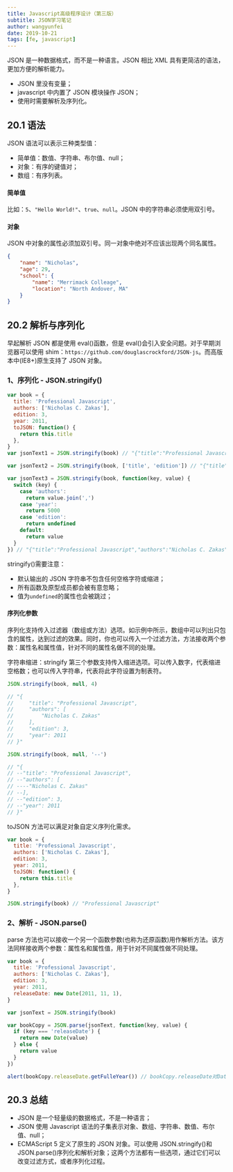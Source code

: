 ```yaml
---
title: Javascript高级程序设计（第三版）
subtitle: JSON学习笔记
author: wangyunfei
date: 2019-10-21
tags: [fe, javascript]
---
```


JSON 是一种数据格式，而不是一种语言。JSON 相比 XML 具有更简洁的语法，更加方便的解析能力。

- JSON 里没有变量；
- javascript 中内置了 JSON 模块操作 JSON；
- 使用时需要解析及序列化。

## 20.1 语法

JSON 语法可以表示三种类型值：

- 简单值：数值、字符串、布尔值、null；
- 对象：有序的键值对；
- 数组：有序列表。

#### 简单值

比如：`5`、`"Hello World!"`、`true`、`null`。JSON 中的字符串必须使用双引号。

#### 对象

JSON 中对象的属性必须加双引号。同一对象中绝对不应该出现两个同名属性。

```JSON
{
    "name": "Nicholas",
    "age": 29,
    "school": {
        "name": "Merrimack Colleage",
        "location": "North Andover, MA"
    }
}
```

## 20.2 解析与序列化

早起解析 JSON 都是使用 eval()函数，但是 eval()会引入安全问题。对于早期浏览器可以使用 shim：`https://github.com/douglascrockford/JSON-js`。而高版本中(IE8+)原生支持了 JSON 对象。

### 1、序列化 - JSON.stringify()

```javascript
var book = {
  title: 'Professional Javascript',
  authors: ['Nicholas C. Zakas'],
  edition: 3,
  year: 2011,
  toJSON: function() {
    return this.title
  },
}
var jsonText1 = JSON.stringify(book) // "{"title":"Professional Javascript","authors":["Nicholas C. Zakas"],"edition":3,"year":2011}"

var jsonText2 = JSON.stringify(book, ['title', 'edition']) // "{"title":"Professional Javascript","edition":3}"

var jsonText3 = JSON.stringify(book, function(key, value) {
  switch (key) {
    case 'authors':
      return value.join(',')
    case 'year':
      return 5000
    case 'edition':
      return undefined
    default:
      return value
  }
}) // "{"title":"Professional Javascript","authors":"Nicholas C. Zakas","year":5000}"
```

stringify()需要注意：

- 默认输出的 JSON 字符串不包含任何空格字符或缩进；
- 所有函数及原型成员都会被有意忽略；
- 值为`undefined`的属性也会被跳过；

#### 序列化参数

序列化支持传入过滤器（数组或方法）选项。如示例中所示，数组中可以列出只包含的属性，达到过滤的效果。同时，你也可以传入一个过滤方法，方法接收两个参数：属性名和属性值，针对不同的属性名做不同的处理。

字符串缩进：stringify 第三个参数支持传入缩进选项。可以传入数字，代表缩进空格数；也可以传入字符串，代表将此字符设置为制表符。

```javascript
JSON.stringify(book, null, 4)

// "{
//     "title": "Professional Javascript",
//     "authors": [
//         "Nicholas C. Zakas"
//     ],
//     "edition": 3,
//     "year": 2011
// }"

JSON.stringify(book, null, '--')

// "{
// --"title": "Professional Javascript",
// --"authors": [
// ----"Nicholas C. Zakas"
// --],
// --"edition": 3,
// --"year": 2011
// }"
```

toJSON 方法可以满足对象自定义序列化需求。

```javascript
var book = {
  title: 'Professional Javascript',
  authors: ['Nicholas C. Zakas'],
  edition: 3,
  year: 2011,
  toJSON: function() {
    return this.title
  },
}

JSON.stringify(book) // "Professional Javascript"
```

### 2、解析 - JSON.parse()

parse 方法也可以接收一个另一个函数参数(也称为还原函数)用作解析方法。该方法同样接收两个参数：属性名和属性值，用于针对不同属性做不同处理。

```javascript
var book = {
  title: 'Professional Javascript',
  authors: ['Nicholas C. Zakas'],
  edition: 3,
  year: 2011,
  releaseDate: new Date(2011, 11, 1),
}

var jsonText = JSON.stringify(book)

var bookCopy = JSON.parse(jsonText, function(key, value) {
  if (key === 'releaseDate') {
    return new Date(value)
  } else {
    return value
  }
})

alert(bookCopy.releaseDate.getFulleYear()) // bookCopy.releaseDate对Date类型对象，可以直接调用方法。
```

## 20.3 总结

- JSON 是一个轻量级的数据格式，不是一种语言；
- JSON 使用 Javascript 语法的子集表示对象、数组、字符串、数值、布尔值、null；
- ECMAScript 5 定义了原生的 JSON 对象。可以使用 JSON.stringify()和 JSON.parse()序列化和解析对象；这两个方法都有一些选项，通过它们可以改变过滤方式，或者序列化过程。

